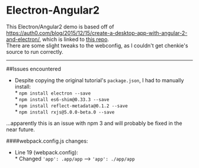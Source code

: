 # Electron-Angular2

This Electron/Angular2 demo is based off of <https://auth0.com/blog/2015/12/15/create-a-desktop-app-with-angular-2-and-electron/>, which is linked 
to [this repo](https://github.com/auth0/angular2-electron).<br/> There are some slight tweaks to the webconfig, as I couldn't get chenkie's source to run correctly.<br/>

***

##Issues encountered
*  Despite copying the original tutorial's `package.json`, I had to manually install:<br/>
		*  `npm install electron --save`<br/>
		*  `npm install es6-shim@0.33.3 --save`<br/>
		*  `npm install reflect-metadata@0.1.2 --save`<br/>
		*  `npm install rxjs@5.0.0-beta.0 --save`<br/>
		
...apparently this is an issue with npm 3 and will probably be fixed in the near future.<br/>

####webpack.config.js changes:<br/>
* Line 19 (webpack.config):<br/>
		* Changed `'app': .app/app`  --> `'app': ./app/app`<br/>

